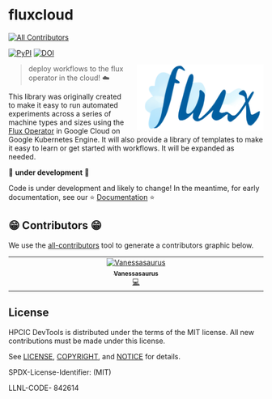 # fluxcloud

<!-- ALL-CONTRIBUTORS-BADGE:START - Do not remove or modify this section -->
[![All Contributors](https://img.shields.io/badge/all_contributors-1-orange.svg?style=flat-square)](#contributors-)
<!-- ALL-CONTRIBUTORS-BADGE:END -->
[![PyPI](https://img.shields.io/pypi/v/flux-cloud)](https://pypi.org/project/flux-cloud/)
[![DOI](https://zenodo.org/badge/DOI/10.5281/zenodo.8311879.svg)](https://doi.org/10.5281/zenodo.8311879)


<a target="_blank" rel="noopener noreferrer" href="https://github.com/converged-computing/flux-cloud/blob/main/docs/images/logo-transparent.png">
    <img align="right" style="width: 250px; float: right; padding-left: 20px;" src="https://github.com/converged-computing/flux-cloud/raw/main/docs/images/logo-transparent.png" alt="fluxcloud Logo">
</a>

> deploy workflows to the flux operator in the cloud! ☁️

This library was originally created to make it easy to run automated experiments across
a series of machine types and sizes using the [Flux Operator](https://github.com/flux-framework-flux-operator)
in Google Cloud on Google Kubernetes Engine. It will also provide a library
of templates to make it easy to learn or get started with workflows.
It will be expanded as needed.

🚧️ **under development** 🚧️


Code is under development and likely to change!
In the meantime, for early documentation, see our ⭐️ [Documentation](https://converged-computing.github.io/flux-cloud/) ⭐️


## 😁️ Contributors 😁️

We use the [all-contributors](https://github.com/all-contributors/all-contributors)
tool to generate a contributors graphic below.

<!-- ALL-CONTRIBUTORS-LIST:START - Do not remove or modify this section -->
<!-- prettier-ignore-start -->
<!-- markdownlint-disable -->
<table>
  <tbody>
    <tr>
      <td align="center" valign="top" width="14.28%"><a href="https://vsoch.github.io"><img src="https://avatars.githubusercontent.com/u/814322?v=4?s=100" width="100px;" alt="Vanessasaurus"/><br /><sub><b>Vanessasaurus</b></sub></a><br /><a href="https://github.com/converged-computing/flux-cloud/commits?author=vsoch" title="Code">💻</a></td>
    </tr>
  </tbody>
</table>

<!-- markdownlint-restore -->
<!-- prettier-ignore-end -->

<!-- ALL-CONTRIBUTORS-LIST:END -->

## License

HPCIC DevTools is distributed under the terms of the MIT license.
All new contributions must be made under this license.

See [LICENSE](https://github.com/converged-computing/cloud-select/blob/main/LICENSE),
[COPYRIGHT](https://github.com/converged-computing/cloud-select/blob/main/COPYRIGHT), and
[NOTICE](https://github.com/converged-computing/cloud-select/blob/main/NOTICE) for details.

SPDX-License-Identifier: (MIT)

LLNL-CODE- 842614

